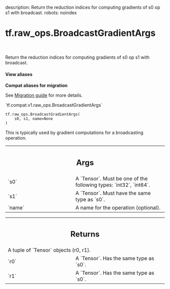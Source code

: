 description: Return the reduction indices for computing gradients of s0 op s1 with broadcast.
robots: noindex

# tf.raw_ops.BroadcastGradientArgs

<!-- Insert buttons and diff -->

<table class="tfo-notebook-buttons tfo-api nocontent" align="left">

</table>



Return the reduction indices for computing gradients of s0 op s1 with broadcast.

<section class="expandable">
  <h4 class="showalways">View aliases</h4>
  <p>
<b>Compat aliases for migration</b>
<p>See
<a href="https://www.tensorflow.org/guide/migrate">Migration guide</a> for
more details.</p>
<p>`tf.compat.v1.raw_ops.BroadcastGradientArgs`</p>
</p>
</section>

<pre class="devsite-click-to-copy prettyprint lang-py tfo-signature-link">
<code>tf.raw_ops.BroadcastGradientArgs(
    s0, s1, name=None
)
</code></pre>



<!-- Placeholder for "Used in" -->

This is typically used by gradient computations for a broadcasting operation.

<!-- Tabular view -->
 <table class="responsive fixed orange">
<colgroup><col width="214px"><col></colgroup>
<tr><th colspan="2"><h2 class="add-link">Args</h2></th></tr>

<tr>
<td>
`s0`
</td>
<td>
A `Tensor`. Must be one of the following types: `int32`, `int64`.
</td>
</tr><tr>
<td>
`s1`
</td>
<td>
A `Tensor`. Must have the same type as `s0`.
</td>
</tr><tr>
<td>
`name`
</td>
<td>
A name for the operation (optional).
</td>
</tr>
</table>



<!-- Tabular view -->
 <table class="responsive fixed orange">
<colgroup><col width="214px"><col></colgroup>
<tr><th colspan="2"><h2 class="add-link">Returns</h2></th></tr>
<tr class="alt">
<td colspan="2">
A tuple of `Tensor` objects (r0, r1).
</td>
</tr>
<tr>
<td>
`r0`
</td>
<td>
A `Tensor`. Has the same type as `s0`.
</td>
</tr><tr>
<td>
`r1`
</td>
<td>
A `Tensor`. Has the same type as `s0`.
</td>
</tr>
</table>

